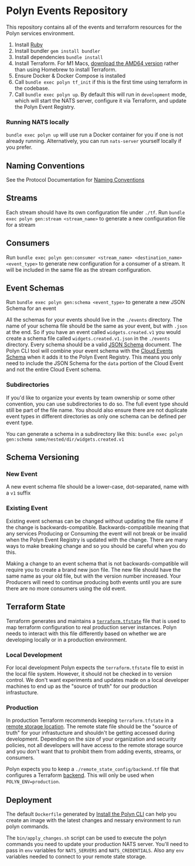 # Polyn Events Repository

This repository contains all of the events and terraform resources for the Polyn services
environment.

1. Install [Ruby](https://github.com/asdf-vm/asdf-ruby)
2. Install bundler `gem install bundler`
3. Install dependencies `bundle install`
4. Install Terraform. For M1 Macs, [download the AMD64 version](https://www.terraform.io/downloads)
   rather than using Homebrew to install Terraform.
5. Ensure Docker & Docker Compose is installed
6. Call `bundle exec polyn tf_init` if this is the first time using terraform in the codebase.
7. Call `bundle exec polyn up`. By default this will run in `development` mode, which will start the NATS
   server, configure it via Terraform, and update the Polyn Event Registry.

### Running NATS locally

`bundle exec polyn up` will use run a Docker container for you if one is not already running. Alternatively, you can run `nats-server` yourself locally if you prefer.

## Naming Conventions

See the Protocol Documentation for [Naming Conventions](https://github.com/SpiffInc/polyn-protocol/blob/main/NAMING_CONVENTIONS.md)

## Streams

Each stream should have its own configuration file under `./tf`. Run `bundle exec polyn gen:stream <stream_name>` to generate a new configuration file for a stream

## Consumers

Run `bundle exec polyn gen:consumer <stream_name> <destination_name> <event_type>` to generate new configuration for a consumer of a stream. It will be included in the same file as the stream configuration.

## Event Schemas

Run `bundle exec polyn gen:schema <event_type>` to generate a new JSON Schema for an event

All the schemas for your events should live in the `./events` directory.
The name of your schema file should be the same as your event, but with `.json` at the end.
So if you have an event called `widgets.created.v1` you would create a schema file called `widgets.created.v1.json` in the `./events` directory.
Every schema should be a valid [JSON Schema](https://json-schema.org/) document.
The Polyn CLI tool will combine your event schema with the [Cloud Events Schema](https://cloudevents.io/) when it adds it to the Polyn Event Registry.
This means you only need to include the JSON Schema for the `data` portion of the Cloud Event and not the entire Cloud Event schema.

### Subdirectories

If you'd like to organize your events by team ownership or some other convention, you can use subdirectories to do so. The full event type should still be part of the file name. You should also ensure there are not duplicate event types in different directories as only one schema can be defined per event type.

You can generate a schema in a subdirectory like this: `bundle exec polyn gen:schema some/nested/dir/widgets.created.v1`

## Schema Versioning

### New Event

A new event schema file should be a lower-case, dot-separated, name with a `v1` suffix

### Existing Event

Existing event schemas can be changed without updating the file name if the change is backwards-compatible.
Backwards-compatibile meaning that any services Producing or Consuming the event will not break or be invalid when the
Polyn Event Registry is updated with the change. There are many ways to make breaking change and so you should be
careful when you do this.

Making a change to an event schema that is not backwards-compatible will require you to create a brand new
json file. The new file should have the same name as your old file, but with the version number increased. Your
Producers will need to continue producing both events until you are sure there are no more consumers using the
old event.

## Terraform State

Terraform generates and maintains a [`terraform.tfstate`](https://www.terraform.io/language/state) file that is used to map terraform configuration to real production server instances. Polyn needs to interact with this file differently based on whether we are developing locally or in a production environment.

### Local Development

For local development Polyn expects the `terraform.tfstate` file to exist in the local file system. However, it should not be checked in to version control. We don't want experiments and updates made on a local developer machines to end up as the "source of truth" for our production infrastucture.

### Production

In production Terraform recommends keeping `terraform.tfstate` in a [remote storage location](https://www.terraform.io/language/state). The remote state file should be the "source of truth" for your infrastucture and shouldn't be getting accessed during development. Depending on the size of your organization and security policies, not all developers will have access to the remote storage source and you don't want that to prohibit them from adding events, streams, or consumers.

Polyn expects you to keep a `./remote_state_config/backend.tf` file that configures a Terraform [backend](https://www.terraform.io/language/settings/backends/configuration). This will only be used when `POLYN_ENV=production`.

## Deployment

The default `Dockerfile` generated by [Install the Polyn CLI](https://github.com/SpiffInc/polyn-cli) can help you create an image with the latest changes and nessary environment to run polyn commands.

The `bin/apply_changes.sh` script can be used to execute the polyn commands you need to update your production NATS server. You'll need to pass in `env` variables for `NATS_SERVERS` and `NATS_CREDENTIALS`. Also any `env` variables needed to connect to your remote state storage.